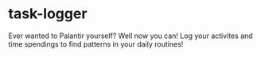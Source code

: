 # task-logger
Ever wanted to Palantir yourself? Well now you can! Log your activites and time spendings to find patterns in your daily routines!

